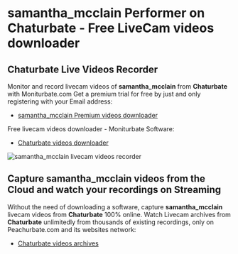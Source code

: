 # samantha_mcclain Performer on Chaturbate - Free LiveCam videos downloader

## Chaturbate Live Videos Recorder

Monitor and record livecam videos of **samantha_mcclain** from **Chaturbate** with Moniturbate.com
Get a premium trial for free by just and only registering with your Email address:
* [samantha_mcclain Premium videos downloader](https://moniturbate.com/request-demo-licence-key.html)

Free livecam videos downloader - Moniturbate Software:
* [Chaturbate videos downloader](https://moniturbate.com/moniturbate-download-software.html)

![samantha_mcclain livecam videos recorder](https://peachurnet.com/templates/moniturbate-software.png)


## Capture samantha_mcclain videos from the Cloud and watch your recordings on Streaming

Without the need of downloading a software, capture **samantha_mcclain** livecam videos from **Chaturbate** 100% online.
Watch Livecam archives from **Chaturbate** unlimitedly from thousands of existing recordings, only on Peachurbate.com and its websites network:
* [Chaturbate videos archives](https://peachurnet.com/)